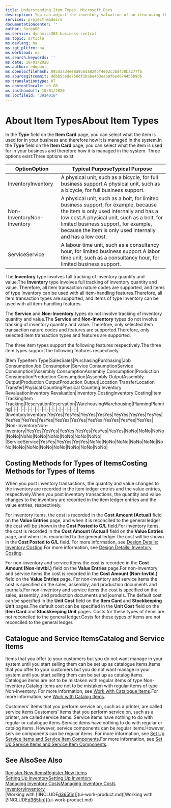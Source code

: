 ```yaml
---
title: Understanding Item Types| Microsoft Docs
description: You can adjust the inventory valuation of an item using the FIFO or Average costing methods, for example, when item costs change for reasons other than transactions.
services: project-madeira
documentationcenter: ''
author: SorenGP
ms.service: dynamics365-business-central
ms.topic: article
ms.devlang: na
ms.tgt_pltfrm: na
ms.workload: na
ms.search.keywords: ''
ms.date: 10/01/2020
ms.author: edupont
ms.openlocfilehash: 095daa34ee8a956da8245f4e02c3bd438ba277fb
ms.sourcegitcommit: ddbb5cede750df1baba4b3eab8fbed6744b5b9d6
ms.translationtype: HT
ms.contentlocale: en-GB
ms.lasthandoff: 10/01/2020
ms.locfileid: "3924010"
---
```

# <a name="about-item-types"></a><span data-ttu-id="0d805-103">About Item Types</span><span class="sxs-lookup"><span data-stu-id="0d805-103">About Item Types</span></span>
<span data-ttu-id="0d805-104">In the **Type** field on the **Item Card** page, you can select what the item is used for in your business and therefore how it is managed in the system.</span><span class="sxs-lookup"><span data-stu-id="0d805-104">In the **Type** field on the **Item Card** page, you can select what the item is used for in your business and therefore how it is managed in the system.</span></span> <span data-ttu-id="0d805-105">Three options exist:</span><span class="sxs-lookup"><span data-stu-id="0d805-105">Three options exist:</span></span>

|<span data-ttu-id="0d805-106">Option</span><span class="sxs-lookup"><span data-stu-id="0d805-106">Option</span></span>|<span data-ttu-id="0d805-107">Typical Purpose</span><span class="sxs-lookup"><span data-stu-id="0d805-107">Typical Purpose</span></span>|
|------|-----------|
|<span data-ttu-id="0d805-108">Inventory</span><span class="sxs-lookup"><span data-stu-id="0d805-108">Inventory</span></span>|<span data-ttu-id="0d805-109">A physical unit, such as a bicycle, for full business support.</span><span class="sxs-lookup"><span data-stu-id="0d805-109">A physical unit, such as a bicycle, for full business support.</span></span>|
|<span data-ttu-id="0d805-110">Non-Inventory</span><span class="sxs-lookup"><span data-stu-id="0d805-110">Non-Inventory</span></span>|<span data-ttu-id="0d805-111">A physical unit, such as a bolt, for limited business support, for example, because the item is only used internally and has a low cost.</span><span class="sxs-lookup"><span data-stu-id="0d805-111">A physical unit, such as a bolt, for limited business support, for example, because the item is only used internally and has a low cost.</span></span>|
|<span data-ttu-id="0d805-112">Service</span><span class="sxs-lookup"><span data-stu-id="0d805-112">Service</span></span>|<span data-ttu-id="0d805-113">A labour time unit, such as a consultancy hour, for limited business support.</span><span class="sxs-lookup"><span data-stu-id="0d805-113">A labor time unit, such as a consultancy hour, for limited business support.</span></span>|

<span data-ttu-id="0d805-114">The **Inventory** type involves full tracking of inventory quantity and value.</span><span class="sxs-lookup"><span data-stu-id="0d805-114">The **Inventory** type involves full tracking of inventory quantity and value.</span></span> <span data-ttu-id="0d805-115">Therefore, all item transaction nature codes are supported, and items of type Inventory can be used with all item-handling features.</span><span class="sxs-lookup"><span data-stu-id="0d805-115">Therefore, all item transaction types are supported, and items of type Inventory can be used with all item-handling features.</span></span>

<span data-ttu-id="0d805-116">The **Service** and **Non-Inventory** types do not involve tracking of inventory quantity and value.</span><span class="sxs-lookup"><span data-stu-id="0d805-116">The **Service** and **Non-Inventory** types do not involve tracking of inventory quantity and value.</span></span> <span data-ttu-id="0d805-117">Therefore, only selected item transaction nature codes and features are supported.</span><span class="sxs-lookup"><span data-stu-id="0d805-117">Therefore, only selected item transaction types and features are supported.</span></span>

<span data-ttu-id="0d805-118">The three item types support the following features respectively.</span><span class="sxs-lookup"><span data-stu-id="0d805-118">The three item types support the following features respectively.</span></span>

|<span data-ttu-id="0d805-119">Item Type</span><span class="sxs-lookup"><span data-stu-id="0d805-119">Item Type</span></span>|<span data-ttu-id="0d805-120">Sales</span><span class="sxs-lookup"><span data-stu-id="0d805-120">Sales</span></span>|<span data-ttu-id="0d805-121">Purchasing</span><span class="sxs-lookup"><span data-stu-id="0d805-121">Purchasing</span></span>|<span data-ttu-id="0d805-122">Job Consumption</span><span class="sxs-lookup"><span data-stu-id="0d805-122">Job Consumption</span></span>|<span data-ttu-id="0d805-123">Service Consumption</span><span class="sxs-lookup"><span data-stu-id="0d805-123">Service Consumption</span></span>|<span data-ttu-id="0d805-124">Assembly Consumption</span><span class="sxs-lookup"><span data-stu-id="0d805-124">Assembly Consumption</span></span>|<span data-ttu-id="0d805-125">Production Consumption</span><span class="sxs-lookup"><span data-stu-id="0d805-125">Production Consumption</span></span>|<span data-ttu-id="0d805-126">Assembly Output</span><span class="sxs-lookup"><span data-stu-id="0d805-126">Assembly Output</span></span>|<span data-ttu-id="0d805-127">Production Output</span><span class="sxs-lookup"><span data-stu-id="0d805-127">Production Output</span></span>|<span data-ttu-id="0d805-128">Location Transfer</span><span class="sxs-lookup"><span data-stu-id="0d805-128">Location Transfer</span></span>|<span data-ttu-id="0d805-129">Physical Counting</span><span class="sxs-lookup"><span data-stu-id="0d805-129">Physical Counting</span></span>|<span data-ttu-id="0d805-130">Inventory Revaluation</span><span class="sxs-lookup"><span data-stu-id="0d805-130">Inventory Revaluation</span></span>|<span data-ttu-id="0d805-131">Inventory Costing</span><span class="sxs-lookup"><span data-stu-id="0d805-131">Inventory Costing</span></span>|<span data-ttu-id="0d805-132">Item Tracking</span><span class="sxs-lookup"><span data-stu-id="0d805-132">Item Tracking</span></span>|<span data-ttu-id="0d805-133">Reservation</span><span class="sxs-lookup"><span data-stu-id="0d805-133">Reservation</span></span>|<span data-ttu-id="0d805-134">Warehousing</span><span class="sxs-lookup"><span data-stu-id="0d805-134">Warehousing</span></span>|<span data-ttu-id="0d805-135">Planning</span><span class="sxs-lookup"><span data-stu-id="0d805-135">Planning</span></span>|
|-|-|-|-|-|-|-|-|-|-|-|-|-|-|-|-|-|-|
|<span data-ttu-id="0d805-136">Inventory</span><span class="sxs-lookup"><span data-stu-id="0d805-136">Inventory</span></span>|<span data-ttu-id="0d805-137">Yes</span><span class="sxs-lookup"><span data-stu-id="0d805-137">Yes</span></span>|<span data-ttu-id="0d805-138">Yes</span><span class="sxs-lookup"><span data-stu-id="0d805-138">Yes</span></span>|<span data-ttu-id="0d805-139">Yes</span><span class="sxs-lookup"><span data-stu-id="0d805-139">Yes</span></span>|<span data-ttu-id="0d805-140">Yes</span><span class="sxs-lookup"><span data-stu-id="0d805-140">Yes</span></span>|<span data-ttu-id="0d805-141">Yes</span><span class="sxs-lookup"><span data-stu-id="0d805-141">Yes</span></span>|<span data-ttu-id="0d805-142">Yes</span><span class="sxs-lookup"><span data-stu-id="0d805-142">Yes</span></span>|<span data-ttu-id="0d805-143">Yes</span><span class="sxs-lookup"><span data-stu-id="0d805-143">Yes</span></span>|<span data-ttu-id="0d805-144">Yes</span><span class="sxs-lookup"><span data-stu-id="0d805-144">Yes</span></span>|<span data-ttu-id="0d805-145">Yes</span><span class="sxs-lookup"><span data-stu-id="0d805-145">Yes</span></span>|<span data-ttu-id="0d805-146">Yes</span><span class="sxs-lookup"><span data-stu-id="0d805-146">Yes</span></span>|<span data-ttu-id="0d805-147">Yes</span><span class="sxs-lookup"><span data-stu-id="0d805-147">Yes</span></span>|<span data-ttu-id="0d805-148">Yes</span><span class="sxs-lookup"><span data-stu-id="0d805-148">Yes</span></span>|<span data-ttu-id="0d805-149">Yes</span><span class="sxs-lookup"><span data-stu-id="0d805-149">Yes</span></span>|<span data-ttu-id="0d805-150">Yes</span><span class="sxs-lookup"><span data-stu-id="0d805-150">Yes</span></span>|<span data-ttu-id="0d805-151">Yes</span><span class="sxs-lookup"><span data-stu-id="0d805-151">Yes</span></span>|<span data-ttu-id="0d805-152">Yes</span><span class="sxs-lookup"><span data-stu-id="0d805-152">Yes</span></span>|
|<span data-ttu-id="0d805-153">Non-Inventory</span><span class="sxs-lookup"><span data-stu-id="0d805-153">Non-Inventory</span></span>|<span data-ttu-id="0d805-154">Yes</span><span class="sxs-lookup"><span data-stu-id="0d805-154">Yes</span></span>|<span data-ttu-id="0d805-155">Yes</span><span class="sxs-lookup"><span data-stu-id="0d805-155">Yes</span></span>|<span data-ttu-id="0d805-156">Yes</span><span class="sxs-lookup"><span data-stu-id="0d805-156">Yes</span></span>|<span data-ttu-id="0d805-157">Yes</span><span class="sxs-lookup"><span data-stu-id="0d805-157">Yes</span></span>|<span data-ttu-id="0d805-158">Yes</span><span class="sxs-lookup"><span data-stu-id="0d805-158">Yes</span></span>|<span data-ttu-id="0d805-159">Yes</span><span class="sxs-lookup"><span data-stu-id="0d805-159">Yes</span></span>|<span data-ttu-id="0d805-160">No</span><span class="sxs-lookup"><span data-stu-id="0d805-160">No</span></span>|<span data-ttu-id="0d805-161">No</span><span class="sxs-lookup"><span data-stu-id="0d805-161">No</span></span>|<span data-ttu-id="0d805-162">No</span><span class="sxs-lookup"><span data-stu-id="0d805-162">No</span></span>|<span data-ttu-id="0d805-163">No</span><span class="sxs-lookup"><span data-stu-id="0d805-163">No</span></span>|<span data-ttu-id="0d805-164">No</span><span class="sxs-lookup"><span data-stu-id="0d805-164">No</span></span>|<span data-ttu-id="0d805-165">No</span><span class="sxs-lookup"><span data-stu-id="0d805-165">No</span></span>|<span data-ttu-id="0d805-166">No</span><span class="sxs-lookup"><span data-stu-id="0d805-166">No</span></span>|<span data-ttu-id="0d805-167">No</span><span class="sxs-lookup"><span data-stu-id="0d805-167">No</span></span>|<span data-ttu-id="0d805-168">No</span><span class="sxs-lookup"><span data-stu-id="0d805-168">No</span></span>|<span data-ttu-id="0d805-169">No</span><span class="sxs-lookup"><span data-stu-id="0d805-169">No</span></span>|
|<span data-ttu-id="0d805-170">Service</span><span class="sxs-lookup"><span data-stu-id="0d805-170">Service</span></span>|<span data-ttu-id="0d805-171">Yes</span><span class="sxs-lookup"><span data-stu-id="0d805-171">Yes</span></span>|<span data-ttu-id="0d805-172">Yes</span><span class="sxs-lookup"><span data-stu-id="0d805-172">Yes</span></span>|<span data-ttu-id="0d805-173">Yes</span><span class="sxs-lookup"><span data-stu-id="0d805-173">Yes</span></span>|<span data-ttu-id="0d805-174">No</span><span class="sxs-lookup"><span data-stu-id="0d805-174">No</span></span>|<span data-ttu-id="0d805-175">No</span><span class="sxs-lookup"><span data-stu-id="0d805-175">No</span></span>|<span data-ttu-id="0d805-176">No</span><span class="sxs-lookup"><span data-stu-id="0d805-176">No</span></span>|<span data-ttu-id="0d805-177">No</span><span class="sxs-lookup"><span data-stu-id="0d805-177">No</span></span>|<span data-ttu-id="0d805-178">No</span><span class="sxs-lookup"><span data-stu-id="0d805-178">No</span></span>|<span data-ttu-id="0d805-179">No</span><span class="sxs-lookup"><span data-stu-id="0d805-179">No</span></span>|<span data-ttu-id="0d805-180">No</span><span class="sxs-lookup"><span data-stu-id="0d805-180">No</span></span>|<span data-ttu-id="0d805-181">No</span><span class="sxs-lookup"><span data-stu-id="0d805-181">No</span></span>|<span data-ttu-id="0d805-182">No</span><span class="sxs-lookup"><span data-stu-id="0d805-182">No</span></span>|<span data-ttu-id="0d805-183">No</span><span class="sxs-lookup"><span data-stu-id="0d805-183">No</span></span>|<span data-ttu-id="0d805-184">No</span><span class="sxs-lookup"><span data-stu-id="0d805-184">No</span></span>|<span data-ttu-id="0d805-185">No</span><span class="sxs-lookup"><span data-stu-id="0d805-185">No</span></span>|<span data-ttu-id="0d805-186">No</span><span class="sxs-lookup"><span data-stu-id="0d805-186">No</span></span>|

## <a name="costing-methods-for-types-of-items"></a><span data-ttu-id="0d805-187">Costing Methods for Types of Items</span><span class="sxs-lookup"><span data-stu-id="0d805-187">Costing Methods for Types of Items</span></span>
<span data-ttu-id="0d805-188">When you post inventory transactions, the quantity and value changes to the inventory are recorded in the item ledger entries and the value entries, respectively.</span><span class="sxs-lookup"><span data-stu-id="0d805-188">When you post inventory transactions, the quantity and value changes to the inventory are recorded in the item ledger entries and the value entries, respectively.</span></span> 

<span data-ttu-id="0d805-189">For inventory items, the cost is recorded in the **Cost Amount (Actual)** field on the **Value Entries** page, and when it is reconciled to the general ledger the cost will be shown in the **Cost Posted to G/L** field.</span><span class="sxs-lookup"><span data-stu-id="0d805-189">For inventory items, the cost is recorded in the **Cost Amount (Actual)** field on the **Value Entries** page, and when it is reconciled to the general ledger the cost will be shown in the **Cost Posted to G/L** field.</span></span> <span data-ttu-id="0d805-190">For more information, see [Design Details: Inventory Costing](design-details-inventory-costing.md).</span><span class="sxs-lookup"><span data-stu-id="0d805-190">For more information, see [Design Details: Inventory Costing](design-details-inventory-costing.md).</span></span>

<span data-ttu-id="0d805-191">For non-inventory and service items the cost is recorded in the **Cost Amount (Non-Invtbl.)** field on the **Value Entries** page.</span><span class="sxs-lookup"><span data-stu-id="0d805-191">For non-inventory and service items the cost is recorded in the **Cost Amount (Non-Invtbl.)** field on the **Value Entries** page.</span></span> <span data-ttu-id="0d805-192">For non-inventory and service items the cost is specified on the sales, assembly, and production documents and journals.</span><span class="sxs-lookup"><span data-stu-id="0d805-192">For non-inventory and service items the cost is specified on the sales, assembly, and production documents and journals.</span></span> <span data-ttu-id="0d805-193">The default cost can be specified in the **Unit Cost** field on the **Item Card** and **Stockkeeping Unit** pages.</span><span class="sxs-lookup"><span data-stu-id="0d805-193">The default cost can be specified in the **Unit Cost** field on the **Item Card** and **Stockkeeping Unit** pages.</span></span> <span data-ttu-id="0d805-194">Costs for these types of items are not reconciled to the general ledger.</span><span class="sxs-lookup"><span data-stu-id="0d805-194">Costs for these types of items are not reconciled to the general ledger.</span></span> 

## <a name="catalog-and-service-items"></a><span data-ttu-id="0d805-195">Catalogue and Service Items</span><span class="sxs-lookup"><span data-stu-id="0d805-195">Catalog and Service Items</span></span>
<span data-ttu-id="0d805-196">Items that you offer to your customers but you do not want manage in your system until you start selling them can be set up as catalogue items.</span><span class="sxs-lookup"><span data-stu-id="0d805-196">Items that you offer to your customers but you do not want manage in your system until you start selling them can be set up as catalog items.</span></span> <span data-ttu-id="0d805-197">Catalogue items are not to be mistaken with regular items of type Non-Inventory.</span><span class="sxs-lookup"><span data-stu-id="0d805-197">Catalog items are not to be mistaken with regular items of type Non-Inventory.</span></span> <span data-ttu-id="0d805-198">For more information, see [Work with Catalogue Items](inventory-how-work-nonstock-items.md).</span><span class="sxs-lookup"><span data-stu-id="0d805-198">For more information, see [Work with Catalog Items](inventory-how-work-nonstock-items.md).</span></span>

<span data-ttu-id="0d805-199">Customers' items that you perform service on, such as a printer, are called service items.</span><span class="sxs-lookup"><span data-stu-id="0d805-199">Customers' items that you perform service on, such as a printer, are called service items.</span></span> <span data-ttu-id="0d805-200">Service items have nothing to do with regular or catalogue items.</span><span class="sxs-lookup"><span data-stu-id="0d805-200">Service items have nothing to do with regular or catalog items.</span></span> <span data-ttu-id="0d805-201">However, service components can be regular items.</span><span class="sxs-lookup"><span data-stu-id="0d805-201">However, service components can be regular items.</span></span> <span data-ttu-id="0d805-202">For more information, see [Set Up Service Items and Service Item Components](service-how-setup-service-items.md).</span><span class="sxs-lookup"><span data-stu-id="0d805-202">For more information, see [Set Up Service Items and Service Item Components](service-how-setup-service-items.md).</span></span>

## <a name="see-also"></a><span data-ttu-id="0d805-203">See Also</span><span class="sxs-lookup"><span data-stu-id="0d805-203">See Also</span></span>
[<span data-ttu-id="0d805-204">Register New Items</span><span class="sxs-lookup"><span data-stu-id="0d805-204">Register New Items</span></span>](inventory-how-register-new-items.md)  
[<span data-ttu-id="0d805-205">Setting Up Inventory</span><span class="sxs-lookup"><span data-stu-id="0d805-205">Setting Up Inventory</span></span>](inventory-setup-inventory.md)  
[<span data-ttu-id="0d805-206">Managing Inventory Costs</span><span class="sxs-lookup"><span data-stu-id="0d805-206">Managing Inventory Costs</span></span>](finance-manage-inventory-costs.md)  
[<span data-ttu-id="0d805-207">Inventory</span><span class="sxs-lookup"><span data-stu-id="0d805-207">Inventory</span></span>](inventory-manage-inventory.md)  
<span data-ttu-id="0d805-208">[Working with [!INCLUDE[d365fin](includes/d365fin_md.md)]](ui-work-product.md)</span><span class="sxs-lookup"><span data-stu-id="0d805-208">[Working with [!INCLUDE[d365fin](includes/d365fin_md.md)]](ui-work-product.md)</span></span>

